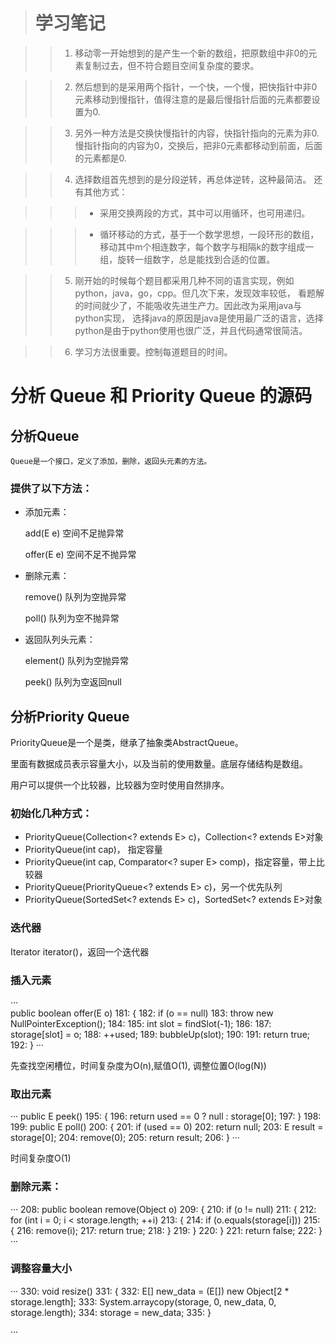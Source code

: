 > # 学习笔记

>> 1. 移动零一开始想到的是产生一个新的数组，把原数组中非0的元素复制过去，但不符合题目空间复杂度的要求。

>> 2. 然后想到的是采用两个指针，一个快，一个慢，把快指针中非0元素移动到慢指针，值得注意的是最后慢指针后面的元素都要设置为0.

>> 3. 另外一种方法是交换快慢指针的内容，快指针指向的元素为非0.慢指针指向的内容为0，交换后，把非0元素都移动到前面，后面的元素都是0.

>> 4. 选择数组首先想到的是分段逆转，再总体逆转，这种最简洁。
还有其他方式：

>>>  * 采用交换两段的方式，其中可以用循环，也可用递归。

>>> *  循环移动的方式，基于一个数学思想，一段环形的数组，移动其中m个相连数字，每个数字与相隔k的数字组成一组，旋转一组数字，总是能找到合适的位置。

>> 5. 刚开始的时候每个题目都采用几种不同的语言实现，例如python，java，go，cpp。但几次下来，发现效率较低，
看题解的时间就少了，不能吸收先进生产力。因此改为采用java与python实现，
选择java的原因是java是使用最广泛的语言，选择python是由于python使用也很广泛，并且代码通常很简洁。

>> 6. 学习方法很重要。控制每道题目的时间。


# 分析 Queue 和 Priority Queue 的源码

## 分析Queue

    Queue是一个接口，定义了添加，删除，返回头元素的方法。
	
### 提供了以下方法：
* 添加元素：

    add(E e) 空间不足抛异常
	
	offer(E e) 空间不足不抛异常
	
* 删除元素：

    remove() 队列为空抛异常
	
	poll()   队列为空不抛异常
	
* 返回队列头元素：

    element() 队列为空抛异常
	
	peek()    队列为空返回null

## 分析Priority Queue

PriorityQueue是一个是类，继承了抽象类AbstractQueue。

里面有数据成员表示容量大小，以及当前的使用数量。底层存储结构是数组。

用户可以提供一个比较器，比较器为空时使用自然排序。

### 初始化几种方式：

* PriorityQueue(Collection<? extends E> c)，Collection<? extends E>对象
* PriorityQueue(int cap)， 指定容量
* PriorityQueue(int cap, Comparator<? super E> comp)，指定容量，带上比较器
* PriorityQueue(PriorityQueue<? extends E> c)，另一个优先队列
* PriorityQueue(SortedSet<? extends E> c)，SortedSet<? extends E>对象

### 迭代器

Iterator<E> iterator()，返回一个迭代器

### 插入元素

···  
   public boolean offer(E o)
 181:   {
 182:     if (o == null)
 183:       throw new NullPointerException();
 184: 
 185:     int slot = findSlot(-1);
 186: 
 187:     storage[slot] = o;
 188:     ++used;
 189:     bubbleUp(slot);
 190: 
 191:     return true;
 192:   }
 ···
 
 先查找空闲槽位，时间复杂度为O(n),赋值O(1),
 调整位置O(log(N))
 
 ### 取出元素
 
 ···
 public E peek()
 195:   {
 196:     return used == 0 ? null : storage[0];
 197:   }
 198: 
 199:   public E poll()
 200:   {
 201:     if (used == 0)
 202:       return null;
 203:     E result = storage[0];
 204:     remove(0);
 205:     return result;
 206:   }
 ···
 
 时间复杂度O(1)
 
 ### 删除元素：
 
 ···
 208:   public boolean remove(Object o)
 209:   {
 210:     if (o != null)
 211:       {
 212:         for (int i = 0; i < storage.length; ++i)
 213:           {
 214:             if (o.equals(storage[i]))
 215:               {
 216:                 remove(i);
 217:                 return true;
 218:               }
 219:           }
 220:       }
 221:     return false;
 222:   }
 ···
 
 ### 调整容量大小
 
 ···
  330:   void resize()
 331:   {
 332:     E[] new_data = (E[]) new Object[2 * storage.length];
 333:     System.arraycopy(storage, 0, new_data, 0, storage.length);
 334:     storage = new_data;
 335:   }
 
 ···
 






